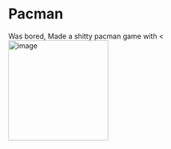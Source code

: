# Pacman

Was bored, Made a shitty pacman game with <
<img width="200" height="200" alt="image" src="https://github.com/user-attachments/assets/0d60ac91-c087-4875-bca3-b646de5e28f7" />

